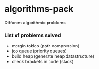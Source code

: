 # algorithms-pack
Different algorithmic problems

### List of problems solved
- mergin tables (path compression)
- job queue (priority queues)
- build heap (generate heap datastructure)
- check brackets in code (stack)